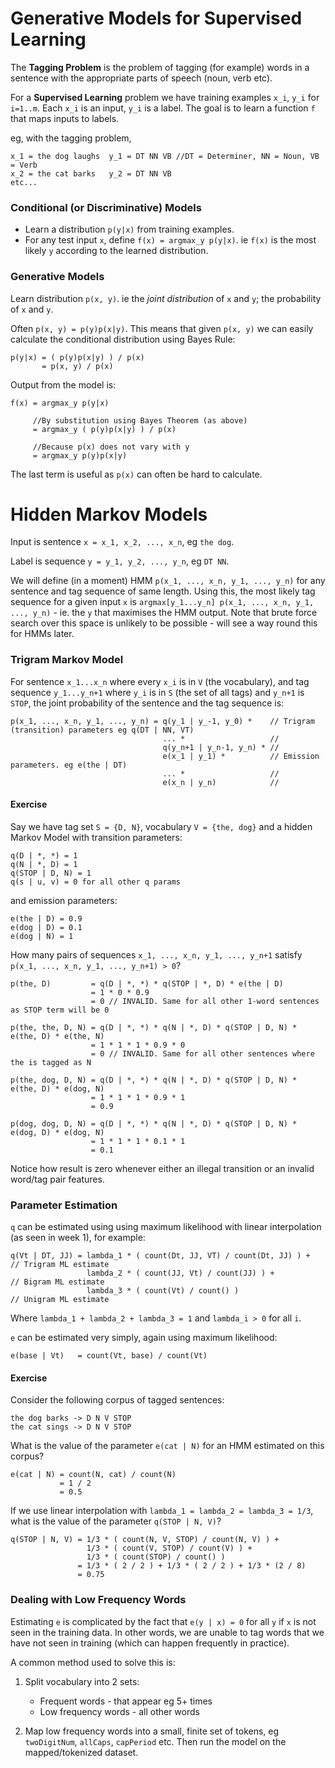 # Generative Models for Supervised Learning

The **Tagging Problem** is the problem of tagging (for example) words in a sentence with the appropriate parts of speech (noun, verb etc).

For a **Supervised Learning** problem we have training examples `x_i`, `y_i` for `i=1..m`. Each `x_i` is an input, `y_i` is a label. The goal is to learn a function `f` that maps inputs to labels.

eg, with the tagging problem,

	x_1 = the dog laughs  y_1 = DT NN VB //DT = Determiner, NN = Noun, VB = Verb
	x_2 = the cat barks   y_2 = DT NN VB
	etc...

### Conditional (or Discriminative) Models

* Learn a distribution `p(y|x)` from training examples.
* For any test input `x`, define `f(x) = argmax_y p(y|x)`. ie `f(x)` is the most likely `y` according to the learned distribution.

### Generative Models

Learn distribution `p(x, y)`. ie the *joint distribution* of `x` and `y`; the probability of `x` and `y`. 

Often `p(x, y) = p(y)p(x|y)`. This means that given `p(x, y)` we can easily calculate the conditional distribution using Bayes Rule: 

	p(y|x) = ( p(y)p(x|y) ) / p(x)
	       = p(x, y) / p(x)

Output from the model is: 

	f(x) = argmax_y p(y|x)

	     //By substitution using Bayes Theorem (as above)
	     = argmax_y ( p(y)p(x|y) ) / p(x)

	     //Because p(x) does not vary with y
	     = argmax_y p(y)p(x|y)

The last term is useful as `p(x)` can often be hard to calculate.

# Hidden Markov Models

Input is sentence `x = x_1, x_2, ..., x_n`, eg `the dog`.

Label is sequence `y = y_1, y_2, ..., y_n`, eg `DT NN`.

We will define (in a moment) HMM `p(x_1, ..., x_n, y_1, ..., y_n)` for any sentence and tag sequence of same length. Using this, the most likely tag sequence for a given input `x` is `argmax[y_1...y_n] p(x_1, ..., x_n, y_1, ..., y_n)` - ie. the `y` that maximises the HMM output. Note that brute force search over this space is unlikely to be possible - will see a way round this for HMMs later.

### Trigram Markov Model

For sentence `x_1...x_n` where every `x_i` is in `V` (the vocabulary), and tag sequence `y_1...y_n+1` where `y_i` is in `S` (the set of all tags) and `y_n+1` is `STOP`, the joint probability of the sentence and the tag sequence is:

	p(x_1, ..., x_n, y_1, ..., y_n) = q(y_1 | y_-1, y_0) *    // Trigram (transition) parameters eg q(DT | NN, VT)
	                                  ... *                   // 
	                                  q(y_n+1 | y_n-1, y_n) * // 
	                                  e(x_1 | y_1) *          // Emission parameters. eg e(the | DT)
	                                  ... *                   //
	                                  e(x_n | y_n)            //

#### Exercise

Say we have tag set `S = {D, N}`, vocabulary `V = {the, dog}` and a hidden Markov Model with transition parameters:

	q(D | *, *) = 1
	q(N | *, D) = 1
	q(STOP | D, N) = 1
	q(s | u, v) = 0 for all other q params

and emission parameters:

	e(the | D) = 0.9
	e(dog | D) = 0.1
	e(dog | N) = 1

How many pairs of sequences `x_1, ..., x_n, y_1, ..., y_n+1` satisfy `p(x_1, ..., x_n, y_1, ..., y_n+1) > 0`?

	p(the, D)         = q(D | *, *) * q(STOP | *, D) * e(the | D) 
	                  = 1 * 0 * 0.9
	                  = 0 // INVALID. Same for all other 1-word sentences as STOP term will be 0
	
	p(the, the, D, N) = q(D | *, *) * q(N | *, D) * q(STOP | D, N) * e(the, D) * e(the, N)
	                  = 1 * 1 * 1 * 0.9 * 0
	                  = 0 // INVALID. Same for all other sentences where the is tagged as N
	
	p(the, dog, D, N) = q(D | *, *) * q(N | *, D) * q(STOP | D, N) * e(the, D) * e(dog, N)
	                  = 1 * 1 * 1 * 0.9 * 1
	                  = 0.9 
	
	p(dog, dog, D, N) = q(D | *, *) * q(N | *, D) * q(STOP | D, N) * e(dog, D) * e(dog, N)
	                  = 1 * 1 * 1 * 0.1 * 1
	                  = 0.1 

Notice how result is zero whenever either an illegal transition or an invalid word/tag pair features.

### Parameter Estimation

`q` can be estimated using using maximum likelihood with linear interpolation (as seen in week 1), for example:

	q(Vt | DT, JJ) = lambda_1 * ( count(Dt, JJ, VT) / count(Dt, JJ) ) +   // Trigram ML estimate
	                 lambda_2 * ( count(JJ, Vt) / count(JJ) ) +           // Bigram ML estimate
	                 lambda_3 * ( count(Vt) / count() )                   // Unigram ML estimate

Where `lambda_1 + lambda_2 + lambda_3 = 1` and `lambda_i > 0` for all `i`.

`e` can be estimated very simply, again using maximum likelihood:

	e(base | Vt)   = count(Vt, base) / count(Vt)

#### Exercise

Consider the following corpus of tagged sentences:

	the dog barks -> D N V STOP
	the cat sings -> D N V STOP

What is the value of the parameter `e(cat | N)` for an HMM estimated on this corpus?

	e(cat | N) = count(N, cat) / count(N)
	           = 1 / 2
	           = 0.5

If we use linear interpolation with `lambda_1 = lambda_2 = lambda_3 = 1/3`, what is the value of the parameter `q(STOP | N, V)`?

	q(STOP | N, V) = 1/3 * ( count(N, V, STOP) / count(N, V) ) +
	                 1/3 * ( count(V, STOP) / count(V) ) +
	                 1/3 * ( count(STOP) / count() )
	               = 1/3 * ( 2 / 2 ) + 1/3 * ( 2 / 2 ) + 1/3 * (2 / 8)
	               = 0.75

### Dealing with Low Frequency Words

Estimating `e` is complicated by the fact that `e(y | x) = 0` for all `y` if `x` is not seen in the training data. In other words, we are unable to tag words that we have not seen in training (which can happen frequently in practice).

A common method used to solve this is:

1. Split vocabulary into 2 sets: 
	* Frequent words - that appear eg 5+ times
	* Low frequency words - all other words

2. Map low frequency words into a small, finite set of tokens, eg `twoDigitNum`, `allCaps`, `capPeriod` etc. Then run the model on the mapped/tokenized dataset.
